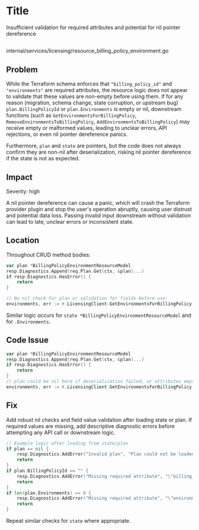 # Title

Insufficient validation for required attributes and potential for nil pointer dereference

##

internal/services/licensing/resource_billing_policy_environment.go

## Problem

While the Terraform schema enforces that `"billing_policy_id"` and `"environments"` are required attributes, the resource logic does not appear to validate that these values are non-empty before using them. If for any reason (migration, schema change, state corruption, or upstream bug) `plan.BillingPolicyId` or `plan.Environments` is empty or nil, downstream functions (such as `GetEnvironmentsForBillingPolicy`, `RemoveEnvironmentsToBillingPolicy`, `AddEnvironmentsToBillingPolicy`) may receive empty or malformed values, leading to unclear errors, API rejections, or even nil pointer dereference panics.

Furthermore, `plan` and `state` are pointers, but the code does not always confirm they are non-nil after deserialization, risking nil pointer dereference if the state is not as expected.

## Impact

Severity: high

A nil pointer dereference can cause a panic, which will crash the Terraform provider plugin and stop the user's operation abruptly, causing user distrust and potential data loss. Passing invalid input downstream without validation can lead to late, unclear errors or inconsistent state.

## Location

Throughout CRUD method bodies:

```go
var plan *BillingPolicyEnvironmentResourceModel
resp.Diagnostics.Append(req.Plan.Get(ctx, &plan)...)
if resp.Diagnostics.HasError() {
	return
}

// No nil check for plan or validation for fields before use:
environments, err := r.LicensingClient.GetEnvironmentsForBillingPolicy(ctx, plan.BillingPolicyId)
```

Similar logic occurs for `state *BillingPolicyEnvironmentResourceModel` and for `.Environments`.

## Code Issue

```go
var plan *BillingPolicyEnvironmentResourceModel
resp.Diagnostics.Append(req.Plan.Get(ctx, &plan)...)
if resp.Diagnostics.HasError() {
	return
}
// plan could be nil here if deserialization failed, or attributes empty!
environments, err := r.LicensingClient.GetEnvironmentsForBillingPolicy(ctx, plan.BillingPolicyId)
```

## Fix

Add robust nil checks and field value validation after loading state or plan. If required values are missing, add descriptive diagnostic errors before attempting any API call or downstream logic.

```go
// Example logic after loading from state/plan
if plan == nil {
	resp.Diagnostics.AddError("Invalid plan", "Plan could not be loaded; aborting resource operation.")
	return
}
if plan.BillingPolicyId == "" {
	resp.Diagnostics.AddError("Missing required attribute", "\"billing_policy_id\" cannot be empty.")
	return
}
if len(plan.Environments) == 0 {
	resp.Diagnostics.AddError("Missing required attribute", "\"environments\" cannot be empty.")
	return
}
```
Repeat similar checks for `state` where appropriate.
